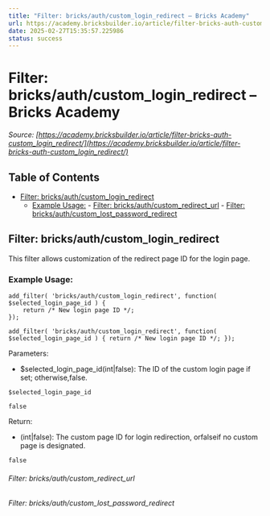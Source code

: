 ```yaml
---
title: "Filter: bricks/auth/custom_login_redirect – Bricks Academy"
url: https://academy.bricksbuilder.io/article/filter-bricks-auth-custom_login_redirect/
date: 2025-02-27T15:35:57.225986
status: success
---
```


# Filter: bricks/auth/custom_login_redirect – Bricks Academy

*Source: [https://academy.bricksbuilder.io/article/filter-bricks-auth-custom_login_redirect/](https://academy.bricksbuilder.io/article/filter-bricks-auth-custom_login_redirect/)*

## Table of Contents

- [Filter: bricks/auth/custom_login_redirect](#filter-bricksauthcustomloginredirect)
  - [Example Usage:](#example-usage)
        - [Filter: bricks/auth/custom_redirect_url](#filter-bricksauthcustomredirecturl)
        - [Filter: bricks/auth/custom_lost_password_redirect](#filter-bricksauthcustomlostpasswordredirect)

## Filter: bricks/auth/custom_login_redirect

This filter allows customization of the redirect page ID for the login page.

### Example Usage:

```
add_filter( 'bricks/auth/custom_login_redirect', function( $selected_login_page_id ) {
    return /* New login page ID */;
});
```

`add_filter( 'bricks/auth/custom_login_redirect', function( $selected_login_page_id ) {
    return /* New login page ID */;
});`

Parameters:

- $selected_login_page_id(int|false): The ID of the custom login page if set; otherwise,false.

`$selected_login_page_id`

`false`

Return:

- (int|false): The custom page ID for login redirection, orfalseif no custom page is designated.

`false`

###### Filter: bricks/auth/custom_redirect_url

###### Filter: bricks/auth/custom_lost_password_redirect

